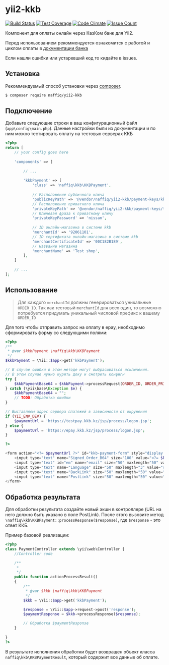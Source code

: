# yii2-kkb
[![Build Status](https://travis-ci.org/naffiq/yii2-kkb.svg?branch=master)](https://travis-ci.org/naffiq/yii2-kkb) [![Test Coverage](https://codeclimate.com/github/naffiq/yii2-kkb/badges/coverage.svg)](https://codeclimate.com/github/naffiq/yii2-kkb/coverage) [![Code Climate](https://codeclimate.com/github/naffiq/yii2-kkb/badges/gpa.svg)](https://codeclimate.com/github/naffiq/yii2-kkb) [![Issue Count](https://codeclimate.com/github/naffiq/yii2-kkb/badges/issue_count.svg)](https://codeclimate.com/github/naffiq/yii2-kkb) 

Компонент для оплаты онлайн через КазКом банк для Yii2.

Перед использованием рекоммендуется ознакомится с работой и циклом оплаты в 
[документации банка](https://testpay.kkb.kz/doc/htm/)

Если нашли ошибки или устаревший код то кидайте в issues.

## Установка

Рекоммендуемый способ установки через [composer](https://getcomposer.org/download/).

```bash
$ composer require naffiq/yii2-kkb
```

## Подключение

Добавьте следующие строки в ваш конфигурационный файл (`app\config\main.php`).
Данные настройки были из документации и по ним можно тестировать оплату на 
тестовых серверах ККБ

```php
<?php
return [
    // your config goes here
    
    'components' => [
        
        // ...
        
        'kkbPayment' => [
            'class' => 'naffiq\kkb\KKBPayment',
            
            // Расположение публичного ключа
            'publicKeyPath' => '@vendor/naffiq/yii2-kkb/payment-keys/kkbca.pem',
            // Расположение приватного ключа
            'privateKeyPath' => '@vendor/naffiq/yii2-kkb/payment-keys/test_prv.pem',
            // Ключевая фраза к приватному ключу
            'privateKeyPassword' => 'nissan',
            
            // ID онлайн-магазина в системе kkb
            'merchantId' => '92061101',
            // ID сертификата онлайн-магазина в системе kkb
            'merchantCertificateId' => '00C182B189',
            // Название магазина
            'merchantName' => 'Test shop',
        ],
    ]
    
    // ...
];

```

## Использование

> Для каждого `merchantId` должны генерироваться уникальные `ORDER_ID`. Так как тестовый `merchantId` для всех один,
  то возможно потребуется придумать уникальный числовой префикс к вашему `ORDER_ID`

Для того чтобы отправить запрос на оплату в epay, необходимо сформировать форму 
со следующими полями:

```php
<?php
/**
 * @var $kkbPayment \naffiq\kkb\KKBPayment 
 */
$kkbPayment = \Yii::$app->get('kkbPayment');

// В случае ошибки в этом методе могут выбрасываться исключения.
// В этом случае нужно курить доку и смотреть конфиги
try {
    $kkbPaymentBase64 = $kkbPayment->processRequest(ORDER_ID, ORDER_PRICE);
} catch (\yii\base\Exception $e) {
    $kkbPaymentBase64 = "";
    // TODO: Обработка ошибки
}

// Выставляем адрес сервера платежей в зависимости от окружения
if (YII_ENV_DEV) {
    $paymentUrl = 'https://testpay.kkb.kz/jsp/process/logon.jsp';   
} else {
    $paymentUrl = 'https://epay.kkb.kz/jsp/process/logon.jsp';
}

?>

<form action="<?= $paymentUrl ?>" id="kkb-payment-form" style="display: none">
    <input type="text" name="Signed_Order_B64" size="100" value="<?= $kkbPaymentBase64 ?>">
    <input type="text" id="em" name="email" size="50" maxlength="50" value="<?= CLINET_EMAIL ?>">
    <input type="text" name="Language" size="50" maxlength="3" value="rus">
    <input type="text" name="BackLink" size="50" maxlength="50" value="<?= RETURN_URL ?>">
    <input type="text" name="PostLink" size="50" maxlength="50" value="<?= PROCESS_RESULT_URL ?>">
</form>

```

## Обработка результата

Для обработки результата создайте новый экшн в контроллере (URL на него должно быть указано в поле PostLink).
После этого вызовите метод ```\naffiq\kkb\KKBPayment::processResponse($response)```, где `$response` - это ответ ККБ.

Пример базовой реализации:
```php
<?php
class PaymentController extends \yii\web\Controller {
    //Controller code

    /**
     *
     */
    public function actionProcessResult()
    {
        /**
         * @var $kkb \naffiq\kkb\KKBPayment
         */
        $kkb = \Yii::$app->get('kkbPayment');

        $response = \Yii::$app->request->post('response');
        $paymentResponse = $kkb->processResponse($response);

        // Обработка $paymentResponse
    }
    
}
?>
```

В результате исполнения обработки будет возвращен объект класса `naffiq\kkb\KKBPaymentResult`, который содержит
 все данные об оплате.
 

